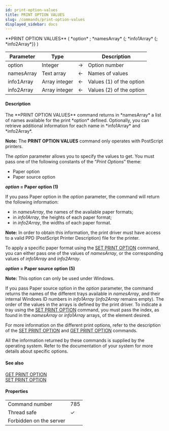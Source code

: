 ```yaml
---
id: print-option-values
title: PRINT OPTION VALUES
slug: /commands/print-option-values
displayed_sidebar: docs
---
```


<!--REF #_command_.PRINT OPTION VALUES.Syntax-->**PRINT OPTION VALUES** ( *option* ; *namesArray* {; *info1Array* {; *info2Array*}} )<!-- END REF-->
<!--REF #_command_.PRINT OPTION VALUES.Params-->
| Parameter | Type |  | Description |
| --- | --- | --- | --- |
| option | Integer | &#8594;  | Option number |
| namesArray | Text array | &#8592; | Names of values |
| info1Array | Array integer | &#8592; | Values (1) of the option |
| info2Array | Array integer | &#8592; | Values (2) of the option |

<!-- END REF-->

#### Description 

<!--REF #_command_.PRINT OPTION VALUES.Summary-->The **PRINT OPTION VALUES** command returns in *namesArray* a list of names available for the print *option* defined.<!-- END REF--> Optionally, you can retrieve additional information for each name in *info1Array* and *info2Array*. 

**Note:** The **PRINT OPTION VALUES** command only operates with PostScript printers.

The *option* parameter allows you to specify the values to get. You must pass one of the following constants of the “*Print Options*” theme:

* Paper option
* Paper source option

***option* \= Paper option (1)**

If you pass Paper option in the *option* parameter, the command will return the following information:

* in *namesArray*, the names of the available paper formats;
* in *info1Array*, the heights of each paper format;
* in *info2Array*, the widths of each paper format.

**Note:** In order to obtain this information, the print driver must have access to a valid PPD (PostScript Printer Description) file for the printer.

To apply a specific paper format using the [SET PRINT OPTION](set-print-option.md) command, you can either pass one of the values of *namesArray*, or the corresponding values of *info1Array* and *info2Array*.

***option* \= Paper source option (5)**

**Note:** This option can only be used under Windows.

If you pass Paper source option in the *option* parameter, the command returns the names of the different trays available in *namesArray*, and their internal Windows ID numbers in *info1Array* (*info2Array* remains empty). The order of the values in the arrays is defined by the print driver. To indicate a tray using the [SET PRINT OPTION](set-print-option.md) command, you must pass the index, as found in the *namesArray* or *info1Array* arrays, of the element desired.

For more information on the different print options, refer to the description of the [SET PRINT OPTION](set-print-option.md) and [GET PRINT OPTION](get-print-option.md) commands.

All the information returned by these commands is supplied by the operating system. Refer to the documentation of your system for more details about specific options.

#### See also 

[GET PRINT OPTION](get-print-option.md)  
[SET PRINT OPTION](set-print-option.md)  

#### Properties
|  |  |
| --- | --- |
| Command number | 785 |
| Thread safe | &check; |
| Forbidden on the server ||


